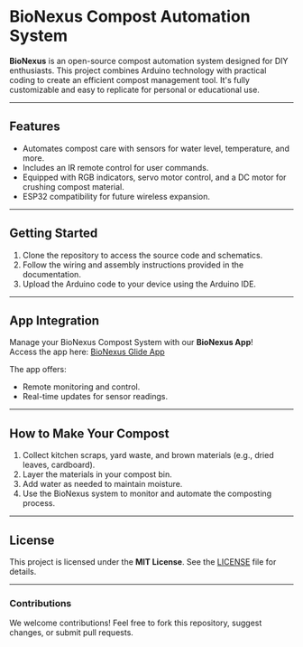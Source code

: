 # BioNexus Compost Automation System

**BioNexus** is an open-source compost automation system designed for DIY enthusiasts. This project combines Arduino technology with practical coding to create an efficient compost management tool. It's fully customizable and easy to replicate for personal or educational use.

---

## Features

- Automates compost care with sensors for water level, temperature, and more.
- Includes an IR remote control for user commands.
- Equipped with RGB indicators, servo motor control, and a DC motor for crushing compost material.
- ESP32 compatibility for future wireless expansion.

---

## Getting Started

1. Clone the repository to access the source code and schematics.
2. Follow the wiring and assembly instructions provided in the documentation.
3. Upload the Arduino code to your device using the Arduino IDE.

---

## App Integration

Manage your BioNexus Compost System with our **BioNexus App**!  
Access the app here: [BioNexus Glide App](https://bionexus.glideapp.io)  

The app offers:
- Remote monitoring and control.
- Real-time updates for sensor readings.

---

## How to Make Your Compost

1. Collect kitchen scraps, yard waste, and brown materials (e.g., dried leaves, cardboard).
2. Layer the materials in your compost bin.
3. Add water as needed to maintain moisture.
4. Use the BioNexus system to monitor and automate the composting process.

---

## License

This project is licensed under the **MIT License**. See the [LICENSE](LICENSE) file for details.

---

### Contributions

We welcome contributions! Feel free to fork this repository, suggest changes, or submit pull requests.
